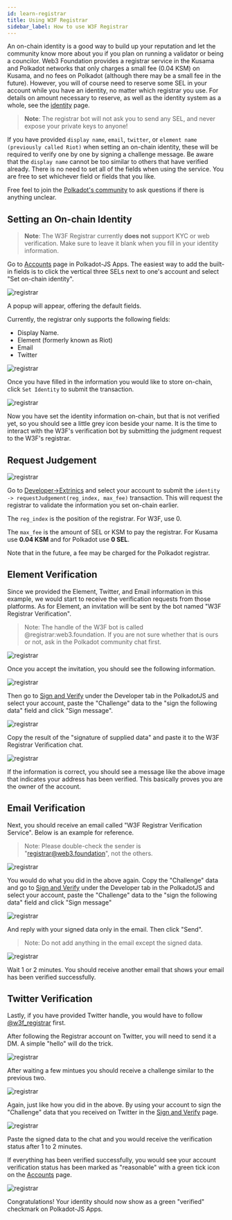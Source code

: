 ```yaml
---
id: learn-registrar
title: Using W3F Registrar
sidebar_label: How to use W3F Registrar
---
```


An on-chain identity is a good way to build up your reputation and let the community know more about you if you plan on running a validator or being a councilor. Web3 Foundation provides a registrar service in the Kusama and Polkadot networks that only charges a small fee (0.04 KSM) on Kusama, and no fees on Polkadot (although there may be a small fee in the future). However, you will of course need to reserve some SEL in your account while you have an identity, no matter which registrar you use. For details on amount necessary to reserve, as well as the identity system as a whole, see the [identity](learn-identity) page.

> **Note**: The registrar bot will not ask you to send any SEL, and never expose your private keys to anyone!

If you have provided `display name`, `email`, `twitter`, or `element name (previously called Riot)` when setting an on-chain identity, these will be required to verify one by one by signing a challenge message. Be aware that the `display name` cannot be too similar to others that have verified already. There is no need to set all of the fields when using the service. You are free to set whichever field or fields that you like.

Free feel to join the [Polkadot's community](community#polkadot) to ask questions if there is anything unclear.

## Setting an On-chain Identity

> **Note**: The W3F Registrar currently **does not** support KYC or web verification. Make sure to leave it blank when you fill in your identity information.

Go to [Accounts](<(https://polkadot.js.org/apps/#/accounts)>) page in Polkadot-JS Apps. The easiest way to add the built-in fields is to click the vertical three SELs next to one's account and select "Set on-chain identity".

![registrar](assets/registrar/1.jpg)

A popup will appear, offering the default fields.

Currently, the registrar only supports the following fields:

- Display Name.
- Element (formerly known as Riot)
- Email
- Twitter

![registrar](assets/registrar/2.jpg)

Once you have filled in the information you would like to store on-chain, click `Set Identity` to submit the transaction.

![registrar](assets/registrar/3.jpg)

Now you have set the identity information on-chain, but that is not verified yet, so you should see a little grey icon beside your name. It is the time to interact with the W3F's verification bot by submitting the judgment request to the W3F's registrar.

## Request Judgement

![registrar](assets/registrar/4.jpg)

Go to [Developer->Extrinics](https://polkadot.js.org/apps/?rpc=wss%3A%2F%2Frpc.polkadot.io#/extrinsics) and select your account to submit the `identity -> requestJudgement(reg_index, max_fee)` transaction. This will request the registrar to validate the information you set on-chain earlier.

The `reg_index` is the position of the registrar. For W3F, use 0.

The `max_fee` is the amount of SEL or KSM to pay the registrar. For Kusama use **0.04 KSM** and for Polkadot use **0 SEL**.

Note that in the future, a fee may be charged for the Polkadot registrar.

## Element Verification

Since we provided the Element, Twitter, and Email information in this example, we would start to receive the verification requests from those platforms. As for Element, an invitation will be sent by the bot named "W3F Registrar Verification".

> Note: The handle of the W3F bot is called @registrar:web3.foundation. If you are not sure whether that is ours or not, ask in the Polkadot community chat first.

![registrar](assets/registrar/5.jpg)

Once you accept the invitation, you should see the following information.

![registrar](assets/registrar/6.jpg)

Then go to [Sign and Verify](https://polkadot.js.org/apps/#/signing) under the Developer tab in the PolkadotJS and select your account, paste the "Challenge" data to the "sign the following data" field and click "Sign message".

![registrar](assets/registrar/7.jpg)

Copy the result of the "signature of supplied data" and paste it to the W3F Registrar Verification chat.

![registrar](assets/registrar/8.jpg)

If the information is correct, you should see a message like the above image that indicates your address has been verified. This basically proves you are the owner of the account.

## Email Verification

Next, you should receive an email called "W3F Registrar Verification Service". Below is an example for reference.

> Note: Please double-check the sender is "registrar@web3.foundation", not the others.

![registrar](assets/registrar/9.jpg)

You would do what you did in the above again. Copy the "Challenge" data and go to [Sign and Verify](https://polkadot.js.org/apps/#/signing) under the Developer tab in the PolkadotJS and select your account, paste the "Challenge" data to the "sign the following data" field and click "Sign message"

![registrar](assets/registrar/10.jpg)

And reply with your signed data only in the email. Then click "Send".

> Note: Do not add anything in the email except the signed data.

![registrar](assets/registrar/11.jpg)

Wait 1 or 2 minutes. You should receive another email that shows your email has been verified successfully.

## Twitter Verification

Lastly, if you have provided Twitter handle, you would have to follow [@w3f_registrar](https://twitter.com/w3f_registrar) first.

After following the Registrar account on Twitter, you will need to send it a DM. A simple "hello" will do the trick.

![registrar](assets/registrar/12.jpg)

After waiting a few mintues you should receive a challenge similar to the previous two.

![registrar](assets/registrar/13.jpg)

Again, just like how you did in the above. By using your account to sign the "Challenge" data that you received on Twitter in the [Sign and Verify](https://polkadot.js.org/apps/#/signing) page.

![registrar](assets/registrar/14.jpg)

Paste the signed data to the chat and you would receive the verification status after 1 to 2 minutes.

If everything has been verified successfully, you would see your account verification status has been marked as "reasonable" with a green tick icon on the [Accounts](https://polkadot.js.org/apps/#/accounts) page.

![registrar](assets/registrar/15.jpg)

Congratulations! Your identity should now show as a green "verified" checkmark on Polkadot-JS Apps.
